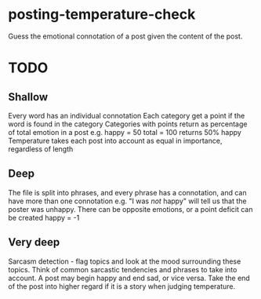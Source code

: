 # posting-temperature-check
Guess the emotional connotation of a post given the content of the post.

# TODO

## Shallow
Every word has an individual connotation
Each category get a point if the word is found in the category
Categories with points return as percentage of total emotion in a post
e.g.
    happy = 50
    total = 100
    returns 50% happy
Temperature takes each post into account as equal in importance, regardless of length

## Deep
The file is split into phrases, and every phrase has a connotation, and can have more than one connotation
e.g.
    "I was *not* happy" will tell us that the poster was unhappy. There can be opposite emotions,
    or a point deficit can be created
        happy = -1

## Very deep
Sarcasm detection - flag topics and look at the mood surrounding these topics. Think of common sarcastic 
tendencies and phrases to take into account. A post may begin happy and end sad, or vice versa. Take the end of the post into higher regard if it is a story when judging temperature.

